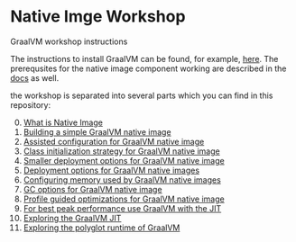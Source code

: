 # Native Imge Workshop
GraalVM workshop instructions

The instructions to install GraalVM can be found, for example, [here](https://docs.oracle.com/en/graalvm/enterprise/20/docs/getting-started/installation-linux/).
The prerequsites for the native image component working are described in the [docs](https://docs.oracle.com/en/graalvm/enterprise/20/docs/reference-manual/enterprise-native-image/) as well.

the workshop is separated into several parts which you can find in this repository:

0. [What is Native Image]()
1. [Building a simple GraalVM native image]()
2. [Assisted configuration for GraalVM native image]()
3. [Class initialization strategy for GraalVM native image]()
4. [Smaller deployment options for GraalVM native image]()
5. [Deployment options for GraalVM native images]()
6. [Configuring memory used by GraalVM native images]()
7. [GC options for GraalVM native image]()
8. [Profile guided optimizations for GraalVM native image]()
9. [For best peak performance use GraalVM with the JIT]()
95. [Exploring the GraalVM JIT]()
97. [Exploring the polyglot runtime of GraalVM]()
